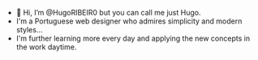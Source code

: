 - 👋 Hi, I’m @HugoRIBEIR0 but you can call me just Hugo.
- I'm a Portuguese web designer who admires simplicity and modern styles...
- I'm further learning more every day and applying the new concepts in the work daytime.


